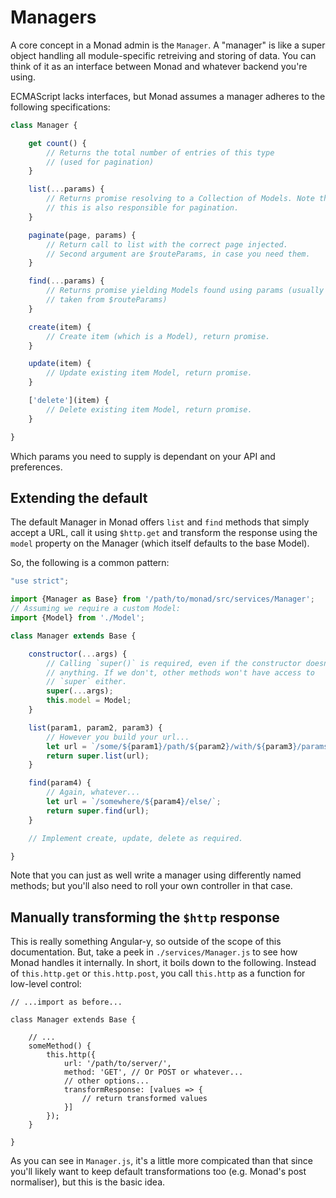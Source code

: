 # Managers
A core concept in a Monad admin is the `Manager`. A "manager" is like a super
object handling all module-specific retreiving and storing of data. You can
think of it as an interface between Monad and whatever backend you're using.

ECMAScript lacks interfaces, but Monad assumes a manager adheres to the
following specifications:

```javascript
class Manager {

    get count() {
        // Returns the total number of entries of this type
        // (used for pagination)
    }

    list(...params) {
        // Returns promise resolving to a Collection of Models. Note that
        // this is also responsible for pagination.
    }

    paginate(page, params) {
        // Return call to list with the correct page injected.
        // Second argument are $routeParams, in case you need them.
    }

    find(...params) {
        // Returns promise yielding Models found using params (usually
        // taken from $routeParams)
    }

    create(item) {
        // Create item (which is a Model), return promise.
    }

    update(item) {
        // Update existing item Model, return promise.
    }

    ['delete'](item) {
        // Delete existing item Model, return promise.
    }

}
```

Which params you need to supply is dependant on your API and preferences.

## Extending the default
The default Manager in Monad offers `list` and `find` methods that simply accept
a URL, call it using `$http.get` and transform the response using the `model`
property on the Manager (which itself defaults to the base Model).

So, the following is a common pattern:

```javascript
"use strict";

import {Manager as Base} from '/path/to/monad/src/services/Manager';
// Assuming we require a custom Model:
import {Model} from './Model';

class Manager extends Base {

    constructor(...args) {
        // Calling `super()` is required, even if the constructor doesn't do
        // anything. If we don't, other methods won't have access to
        // `super` either.
        super(...args);
        this.model = Model;
    }

    list(param1, param2, param3) {
        // However you build your url...
        let url = `/some/${param1}/path/${param2}/with/${param3}/params/`;
        return super.list(url);
    }

    find(param4) {
        // Again, whatever...
        let url = `/somewhere/${param4}/else/`;
        return super.find(url);
    }

    // Implement create, update, delete as required.

}
```

Note that you can just as well write a manager using differently named methods;
but you'll also need to roll your own controller in that case.

## Manually transforming the `$http` response
This is really something Angular-y, so outside of the scope of this
documentation. But, take a peek in `./services/Manager.js` to see how Monad
handles it internally. In short, it boils down to the following. Instead of
`this.http.get` or `this.http.post`, you call `this.http` as a function for
low-level control:

    // ...import as before...

    class Manager extends Base {
    
        // ...
        someMethod() {
            this.http({
                url: '/path/to/server/',
                method: 'GET', // Or POST or whatever...
                // other options...
                transformResponse: [values => {
                    // return transformed values
                }]
            });
        }

    }

As you can see in `Manager.js`, it's a little more compicated than that since
you'll likely want to keep default transformations too (e.g. Monad's post
normaliser), but this is the basic idea.

